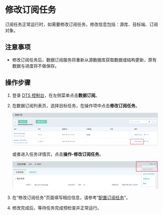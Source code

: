 # 修改订阅任务

订阅任务正常运行时，如需要修改订阅任务，修改信息包括：源库、目标端、订阅对象。

## 注意事项

- 修改订阅任务后，数据订阅服务将重新从源数据库获取数据或结构更新，原有数据与进度将不做保存。

## 操作步骤

1. 登录 [DTS 控制台](http://dts-console.jdcloud.com/subscription/list)，在左侧菜单点击**数据订阅**。

2. 在数据订阅列表页，选择目标任务，在操作项中点击**修改订阅任务**。

   ![image-20200629121033812](../../../../../image/Data-Transmission-Service/dts-030.png)

   或者进入任务详情页，点击**操作-修改订阅任务**。

   ![image-20200629144329976](../../../../../image/Data-Transmission-Service/dts-034.png)

3. 在“修改订阅任务”页面填写相应信息，请参考“[配置订阅任务](Config-Subscription-Task.md)”。

4. 修改完成后，等待任务完成预检查并正常运行。
